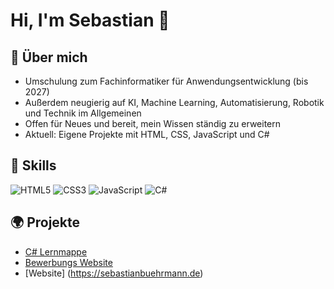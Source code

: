 # Hi, I'm Sebastian 👋

## 🚀 Über mich
- Umschulung zum Fachinformatiker für Anwendungsentwicklung (bis 2027)  
- Außerdem neugierig auf KI, Machine Learning, Automatisierung, Robotik und Technik im Allgemeinen  
- Offen für Neues und bereit, mein Wissen ständig zu erweitern  
- Aktuell: Eigene Projekte mit HTML, CSS, JavaScript und C#  

## 🔧 Skills
![HTML5](https://img.shields.io/badge/Code-HTML5-orange)
![CSS3](https://img.shields.io/badge/Style-CSS3-blue)
![JavaScript](https://img.shields.io/badge/Script-JavaScript-yellow)
![C#](https://img.shields.io/badge/Code-C%23-green)

## 🌍 Projekte
- [C# Lernmappe](https://github.com/sebu1998/CsharpLernmappe)  
- [Bewerbungs Website](https://bewerbung.sebastianbuehrmann.de)
- [Website] (https://sebastianbuehrmann.de) 
